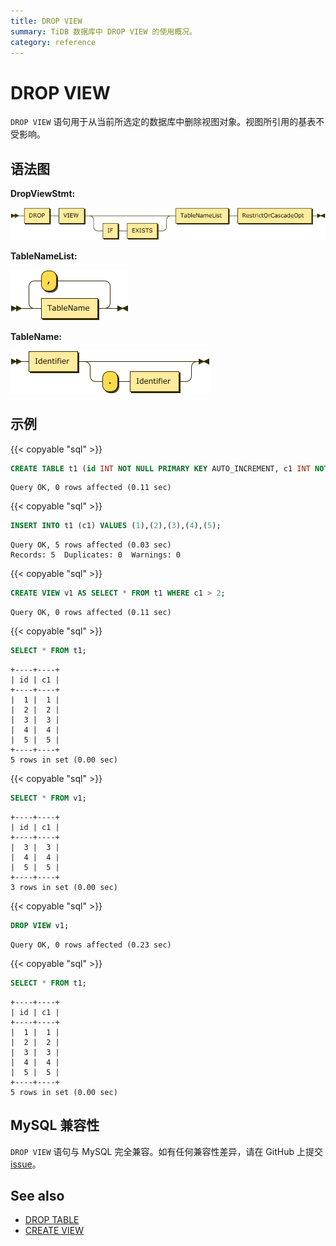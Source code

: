 ```yaml
---
title: DROP VIEW
summary: TiDB 数据库中 DROP VIEW 的使用概况。
category: reference
---
```


# DROP VIEW

`DROP VIEW` 语句用于从当前所选定的数据库中删除视图对象。视图所引用的基表不受影响。

## 语法图

**DropViewStmt:**

![DropViewStmt](/media/sqlgram/DropViewStmt.png)

**TableNameList:**

![TableNameList](/media/sqlgram/TableNameList.png)

**TableName:**

![TableName](/media/sqlgram/TableName.png)

## 示例

{{< copyable "sql" >}}

```sql
CREATE TABLE t1 (id INT NOT NULL PRIMARY KEY AUTO_INCREMENT, c1 INT NOT NULL);
```

```
Query OK, 0 rows affected (0.11 sec)
```

{{< copyable "sql" >}}

```sql
INSERT INTO t1 (c1) VALUES (1),(2),(3),(4),(5);
```

```
Query OK, 5 rows affected (0.03 sec)
Records: 5  Duplicates: 0  Warnings: 0
```

{{< copyable "sql" >}}

```sql
CREATE VIEW v1 AS SELECT * FROM t1 WHERE c1 > 2;
```

```
Query OK, 0 rows affected (0.11 sec)
```

{{< copyable "sql" >}}

```sql
SELECT * FROM t1;
```

```
+----+----+
| id | c1 |
+----+----+
|  1 |  1 |
|  2 |  2 |
|  3 |  3 |
|  4 |  4 |
|  5 |  5 |
+----+----+
5 rows in set (0.00 sec)
```

{{< copyable "sql" >}}

```sql
SELECT * FROM v1;
```

```
+----+----+
| id | c1 |
+----+----+
|  3 |  3 |
|  4 |  4 |
|  5 |  5 |
+----+----+
3 rows in set (0.00 sec)
```

{{< copyable "sql" >}}

```sql
DROP VIEW v1;
```

```
Query OK, 0 rows affected (0.23 sec)
```

{{< copyable "sql" >}}

```sql
SELECT * FROM t1;
```

```
+----+----+
| id | c1 |
+----+----+
|  1 |  1 |
|  2 |  2 |
|  3 |  3 |
|  4 |  4 |
|  5 |  5 |
+----+----+
5 rows in set (0.00 sec)
```

## MySQL 兼容性

`DROP VIEW` 语句与 MySQL 完全兼容。如有任何兼容性差异，请在 GitHub 上提交 [issue](/v3.1/report-issue.md)。

## See also

* [DROP TABLE](/v3.1/reference/sql/statements/drop-table.md)
* [CREATE VIEW](/v3.1/reference/sql/statements/create-view.md)
